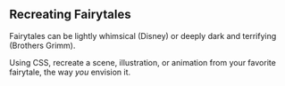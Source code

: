 ## Recreating Fairytales

Fairytales can be lightly whimsical (Disney) or deeply dark and terrifying (Brothers Grimm).


Using CSS, recreate a scene, illustration, or animation from your favorite fairytale, the way *you* envision it.
